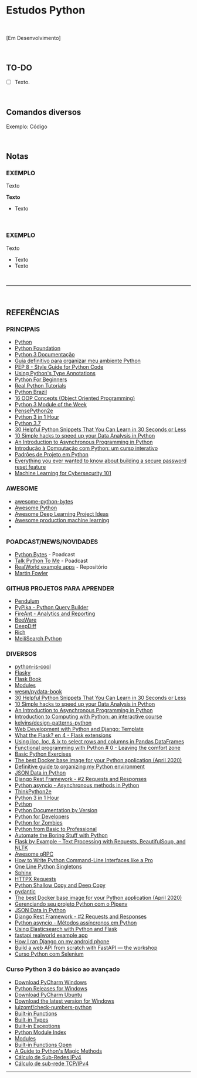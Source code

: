 # Estudos Python

</br>

[Em Desenvolvimento]

</br>

## TO-DO

- [ ] Texto.

<br />

## Comandos diversos

Exemplo: Código

<br />

## Notas

### EXEMPLO
Texto

**Texto**
- Texto

</br>

### EXEMPLO
Texto

- Texto
- Texto

</br>

***  

</br>
 
## REFERÊNCIAS

### PRINCIPAIS

- [Python](https://www.python.org/)
- [Python Foundation](https://pyfound.blogspot.com/)
- [Python 3 Documentação](https://docs.python.org/pt-br/3/glossary.html)
- [Guia definitivo para organizar meu ambiente Python](https://medium.com/welcome-to-the-django/guia-definitivo-para-organizar-meu-ambiente-python-a16e2479b753)
- [PEP 8 - Style Guide for Python Code](https://www.python.org/dev/peps/pep-0008/)
- [Using Python's Type Annotations](https://dev.to/dstarner/using-pythons-type-annotations-4cfe)
- [Python For Beginners](https://www.python.org/about/gettingstarted/)
- [Real Python Tutorials](https://realpython.com/)
- [Python Brazil](https://wiki.python.org.br/PythonBrasil)
- [16 OOP Concepts (Object Oriented Programming)](https://medium.com/@TDamiao/16-conceitos-poo-programa%C3%A7%C3%A3o-orientada-a-objeto-6cdc72ac3ee2)
- [Python 3 Module of the Week](https://pymotw.com/3/)
- [PensePython2e](https://penseallen.github.io/PensePython2e/03-funcoes.html)
- [Python 3 in 1 Hour](http://xahlee.info/python/python3_basics.html)
- [Python 3.7](https://devdocs.io/python~3.7/)
- [30 Helpful Python Snippets That You Can Learn in 30 Seconds or Less](https://towardsdatascience.com/30-helpful-python-snippets-that-you-can-learn-in-30-seconds-or-less-69bb49204172)
- [10 Simple hacks to speed up your Data Analysis in Python](https://towardsdatascience.com/10-simple-hacks-to-speed-up-your-data-analysis-in-python-ec18c6396e6b)
- [An Introduction to Asynchronous Programming in Python](https://medium.com/velotio-perspectives/an-introduction-to-asynchronous-programming-in-python-af0189a88bbb)
- [Introdução à Computação com Python: um curso interativo](https://panda.ime.usp.br/cc110/static/cc110/index.html)
- [Padrões de Projeto em Python](https://github.com/kelvins/design-patterns-python)
- [Everything you ever wanted to know about building a secure password reset feature](https://www.troyhunt.com/everything-you-ever-wanted-to-know/)
- [Machine Learning for Cybersecurity 101](https://towardsdatascience.com/machine-learning-for-cybersecurity-101-7822b802790b)

### AWESOME
- [awesome-python-bytes](https://github.com/JackMcKew/awesome-python-bytes)
- [Awesome Python](https://github.com/vinta/awesome-python)
- [Awesome Deep Learning Project Ideas](https://github.com/NirantK/awesome-project-ideas)
- [Awesome production machine learning](https://github.com/EthicalML/awesome-production-machine-learning)
- []()

### POADCAST/NEWS/NOVIDADES
- [Python Bytes](https://pythonbytes.fm/) - Poadcast
- [Talk Python To Me](https://talkpython.fm/) - Poadcast
- [RealWorld example apps](https://github.com/gothinkster/realworld) - Repositório
- [Martin Fowler](https://martinfowler.com/)

### GITHUB PROJETOS PARA APRENDER
- [Pendulum](https://github.com/sdispater/pendulum)
- [PyPika - Python Query Builder](https://github.com/kayak/pypika)
- [FireAnt - Analytics and Reporting](https://github.com/kayak/fireant)
- [BeeWare](https://beeware.org/)
- [DeepDiff ](https://github.com/seperman/deepdiff)
- [Rich](https://github.com/willmcgugan/rich)
- [MeiliSearch Python](https://github.com/meilisearch/meilisearch-python)

### DIVERSOS

- [python-is-cool](https://github.com/chiphuyen/python-is-cool)
- [Flasky](https://github.com/miguelgrinberg/flasky)
- [Flask Book](https://www.flaskbook.com/)
- [Modules](https://docs.python.org/3/tutorial/modules.html#tut-packages)
- [wesm/pydata-book](https://github.com/wesm/pydata-book)
- [30 Helpful Python Snippets That You Can Learn in 30 Seconds or Less](https://towardsdatascience.com/30-helpful-python-snippets-that-you-can-learn-in-30-seconds-or-less-69bb49204172)
- [10 Simple hacks to speed up your Data Analysis in Python](https://towardsdatascience.com/10-simple-hacks-to-speed-up-your-data-analysis-in-python-ec18c6396e6b)
- [An Introduction to Asynchronous Programming in Python](https://medium.com/velotio-perspectives/an-introduction-to-asynchronous-programming-in-python-af0189a88bbb)
- [Introduction to Computing with Python: an interactive course](https://panda.ime.usp.br/cc110/static/cc110/index.html)
- [kelvins/design-patterns-python](https://github.com/kelvins/design-patterns-python)
- [Web Development with Python and Django: Template](https://pythonacademy.com.br/blog/desenvolvimento-web-com-python-e-django-template)
- [What the Flask? en 4 - Flask extensions](http://pythonclub.com.br/author/bruno-cezar-rocha.html)
- [Using iloc, loc, & ix to select rows and columns in Pandas DataFrames](https://www.shanelynn.ie/select-pandas-dataframe-rows-and-columns-using-iloc-loc-and-ix/)
- [Functional programming with Python # 0 - Leaving the comfort zone](http://pythonclub.com.br/progrmacao-funcional-com-python-0.html)
- [Basic Python Exercises](https://developers.google.com/edu/python/exercises/basic)
- [The best Docker base image for your Python application (April 2020)](https://pythonspeed.com/articles/base-image-python-docker-images/)
- [Definitive guide to organizing my Python environment](https://medium.com/welcome-to-the-django/guia-definitivo-para-organizar-meu-ambiente-python-a16e2479b753)
- [JSON Data in Python](https://www.datacamp.com/community/tutorials/json-data-python)
- [Django Rest Framework - #2 Requests and Responses](http://pythonclub.com.br/django-rest-framework-requests-responses.html)
- [Python asyncio - Asynchronous methods in Python](https://blog.nilo.pro.br/posts/2014-06-28-python-asyncio-metodos-assincronos-em-python/)
- [ThinkPython2e](https://penseallen.github.io/PensePython2e/03-funcoes.html)
- [Python 3 in 1 Hour](http://xahlee.info/python/python3_basics.html)
- [Python](https://devdocs.io/python~3.7/)
- [Python Documentation by Version](https://www.python.org/doc/versions/)
- [Python for Developers](https://ricardoduarte.github.io/python-para-desenvolvedores/)
- [Python for Zombies](https://www.pycursos.com/python-para-zumbis/)
- [Python from Basic to Professional](http://www.linuxpro.com.br/2017/04/python-do-basico-ao-profissional/)
- [Automate the Boring Stuff with Python](https://automatetheboringstuff.com/?utm_source=devfreebooks&utm_medium=medium&utm_campaign=DevFreeBooks)
- [Flask by Example – Text Processing with Requests, BeautifulSoup, and NLTK](https://realpython.com/flask-by-example-part-3-text-processing-with-requests-beautifulsoup-nltk/)
- [Awesome gRPC](https://github.com/grpc-ecosystem/awesome-grpc)
- [How to Write Python Command-Line Interfaces like a Pro](https://towardsdatascience.com/how-to-write-python-command-line-interfaces-like-a-pro-f782450caf0d)
- [One Line Python Singletons](https://cosmiccoding.com.au/tutorials/simple_singletons)
- [Sphinx](https://www.sphinx-doc.org/en/master/index.html)
- [HTTPX Requests](https://www.python-httpx.org/compatibility/)
- [Python Shallow Copy and Deep Copy](https://www.programiz.com/python-programming/shallow-deep-copy)
- [pydantic](https://pydantic-docs.helpmanual.io/usage/types/)
- [The best Docker base image for your Python application (April 2020)](https://pythonspeed.com/articles/base-image-python-docker-images/)
- [Gerenciando seu projeto Python com o Pipenv](https://imasters.com.br/py/gerenciando-seu-projeto-python-com-o-pipenv)
- [JSON Data in Python](https://www.datacamp.com/community/tutorials/json-data-python)
- [Django Rest Framework - #2 Requests and Responses](http://pythonclub.com.br/django-rest-framework-requests-responses.html)
- [Python asyncio - Métodos assíncronos em Python](https://blog.nilo.pro.br/posts/2014-06-28-python-asyncio-metodos-assincronos-em-python/)
- [Using Elasticsearch with Python and Flask](https://dev.to/aligoren/using-elasticsearch-with-python-and-flask-2i0e)
- [fastapi realworld example app](https://github.com/nsidnev/fastapi-realworld-example-app)
- [How I ran Django on my android phone](https://dev.to/coledrain/how-i-ran-django-on-my-android-phone-k4a)
- [Build a web API from scratch with FastAPI — the workshop](https://medium.com/@tiangolo/build-a-web-api-from-scratch-with-fastapi-the-workshop-866d089d23dc)
- [Curso Python com Selenium](https://curso-python-selenium.netlify.app/)

### Curso Python 3 do básico ao avançado

- [Download PyCharm Windows](https://www.jetbrains.com/pycharm/download/#section=windows)
- [Python Releases for Windows](https://www.python.org/downloads/windows/)
- [Download PyCharm Ubuntu](https://www.jetbrains.com/pycharm/download/#section=linux)
- [Download the latest version for Windows](https://www.python.org/downloads/)
- [luizomf/check-numbers-python](https://github.com/luizomf/check-numbers-python/blob/master/chk_numbers.py)
- [Built-in Functions](https://docs.python.org/3/library/functions.html)
- [Built-in Types](https://docs.python.org/3/library/stdtypes.html)
- [Built-in Exceptions](https://docs.python.org/3/library/exceptions.html)
- [Python Module Index](https://docs.python.org/3/py-modindex.html)
- [Modules](https://docs.python.org/3/tutorial/modules.html)
- [Built-in Functions Open](https://docs.python.org/3/library/functions.html#open)
- [A Guide to Python's Magic Methods](https://rszalski.github.io/magicmethods/)
- [Cálculo de Sub-Redes IPv4](https://www.todoespacoonline.com/w/2015/06/calculo-de-sub-redes-ipv4/)
- [Cálculo de sub-rede TCP/IPv4](https://www.youtube.com/watch?v=GGmhv1Wz6fc)

***
